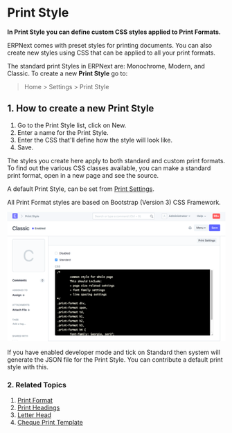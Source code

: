 
# Print Style


**In Print Style you can define custom CSS styles applied to Print Formats.**


ERPNext comes with preset styles for printing documents. You can also create new styles using CSS that can be applied to all your print formats.


The standard print Styles in ERPNext are: Monochrome, Modern, and Classic.
To create a new **Print Style** go to:



> 
> Home > Settings > Print Style
> 
> 
> 


## 1. How to create a new Print Style


1. Go to the Print Style list, click on New.
2. Enter a name for the Print Style.
3. Enter the CSS that'll define how the style will look like.
4. Save.


The styles you create here apply to both standard and custom print formats. To find out the various CSS classes available, you can make a standard print format, open in a new page and see the source.


A default Print Style, can be set from [Print Settings](/docs/v13/user/manual/en/setting-up/print/print-settings).


All Print Format styles are based on Bootstrap (Version 3) CSS Framework.


![Print Style](/files/print-style.png)


If you have enabled developer mode and tick on Standard then system will generate the JSON file for the Print Style. You can contribute a default print style with this.


### 2. Related Topics


1. [Print Format](/docs/v13/user/manual/en/setting-up/print/print-format)
2. [Print Headings](/docs/v13/user/manual/en/setting-up/print/print-headings)
3. [Letter Head](/docs/v13/user/manual/en/setting-up/print/letter-head)
4. [Cheque Print Template](/docs/v13/user/manual/en/setting-up/print/cheque-print-template)


